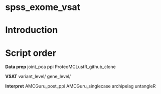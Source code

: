 # spss_exome_vsat
# Introduction

# Script order
**Data prep**
joint_pca
ppi
ProteoMCLustR_github_clone

**VSAT**
variant_level/
gene_level/

**Interpret**
AMCGuru_post_ppi
AMCGuru_singlecase
archipelag
untangleR
